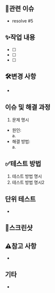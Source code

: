 ## 🔗관련 이슈
- resolve #5

## ✨작업 내용
- [ ] 
- [ ]
- [ ]

## 🛠️변경 사항
- 

## 이슈 및 해결 과정
1. 문제 명시
- 원인:   
  a.
- 해결 방법:   
  a.
  
## ✅테스트 방법
1. 테스트 방법 명시
2. 테스트 방법 명시2

## 단위 테스트
- 

## 📸스크린샷

## ⚠️참고 사항
- 

## 기타
- 

